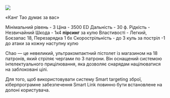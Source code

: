 
[![](https://static.wikia.nocookie.net/cyberpunk/images/2/26/Chao_Default.png/revision/latest/scale-to-width-down/350?cb=20220723074732)](https://static.wikia.nocookie.net/cyberpunk/images/2/26/Chao_Default.png/revision/latest?cb=20220723074732)

«Канг Тао думає за вас»

Мінімальний рівень - 3
Ціна - 3500 ED
Дальність - 30 ф.
Рідкість - Незвичайний
Шкода - 1к4 **пірсинг** за кулю
Властивості - Легкий, Боєзапас 18, Перезарядка 1 бх
Скорострільність - до 3 куль за постріл -1 до атаки за кожну наступну кулю

Chao — це невеликий, ультракомпактний пістолет із магазином на 18 патронів, який стріляє чергами по 3 патрони. Він оснащений системою інтелектуального прицілювання, яка дозволяє снарядам націлюватися на заблоковані цілі.

Для того, щоб використовувати систему Smart targeting зброї, кіберпрограмне забезпечення Smart Link повинно бути встановлене на долоні користувача.